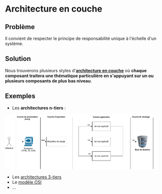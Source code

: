 # Architecture en couche

## Problème

Il convient de respecter le principe de responsabilité unique à l'échelle d'un système.

## Solution

Nous trouverons plusieurs styles d'[**architecture en couche**](https://fr.wikipedia.org/wiki/Architecture_en_couches) où **chaque composant traitera une thématique particulière en s'appuyant sur un ou plusieurs composants de plus bas niveau**.

## Exemples

* Les **architectures n-tiers** :

![Illustration architecture n-tiers](schema/ntiers-web.png)

* Les [architectures 3-tiers](https://fr.wikipedia.org/wiki/Architecture_trois_tiers)
* Le [modèle OSI](https://fr.wikipedia.org/wiki/Mod%C3%A8le_OSI)
* ...

